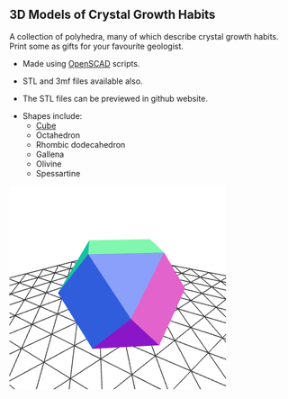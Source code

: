 ## 3D Models of Crystal Growth Habits

A collection of polyhedra, many of which describe crystal growth habits. 
Print some as gifts for your favourite geologist.


* Made using [OpenSCAD](https://openscad.org) scripts.

* STL and 3mf files available also.

* The STL files can be previewed in github website.

- Shapes include:
  - [Cube](files/cube.stl)
  - Octahedron
  - Rhombic dodecahedron
  - Gallena
  - Olivine
  - Spessartine

![polyhedra](polyhedra.png)
